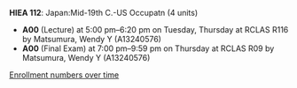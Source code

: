 **HIEA 112**: Japan:Mid-19th C.-US Occupatn (4 units)

- **A00** (Lecture) at 5:00 pm–6:20 pm on Tuesday, Thursday at RCLAS R116 by Matsumura, Wendy Y (A13240576)
- **A00** (Final Exam) at 7:00 pm–9:59 pm on Thursday at RCLAS R09 by Matsumura, Wendy Y (A13240576)

[Enrollment numbers over time](./HIEA112.tsv)
